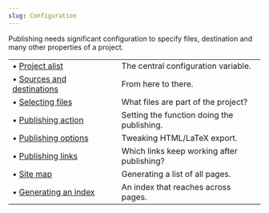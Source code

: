 ```yaml
---
slug: Configuration
---
```


Publishing needs significant configuration to specify files, destination and many other properties of a project.

|                                                        |    |                                            |
| :----------------------------------------------------- | -- | :----------------------------------------- |
| • [Project alist](Project-alist)                       |    | The central configuration variable.        |
| • [Sources and destinations](Sources-and-destinations) |    | From here to there.                        |
| • [Selecting files](Selecting-files)                   |    | What files are part of the project?        |
| • [Publishing action](Publishing-action)               |    | Setting the function doing the publishing. |
| • [Publishing options](Publishing-options)             |    | Tweaking HTML/LaTeX export.                |
| • [Publishing links](Publishing-links)                 |    | Which links keep working after publishing? |
| • [Site map](Site-map)                                 |    | Generating a list of all pages.            |
| • [Generating an index](Generating-an-index)           |    | An index that reaches across pages.        |
